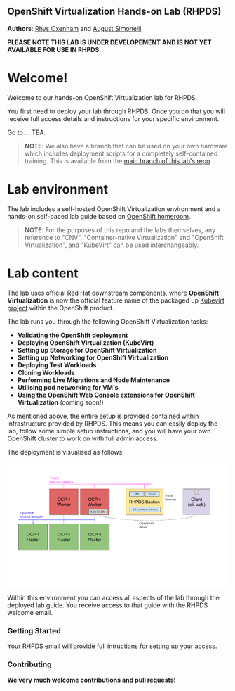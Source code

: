 ## OpenShift Virtualization Hands-on Lab (RHPDS)

**Authors**: [Rhys Oxenham](mailto:roxenham@redhat.com) and [August Simonelli](mailto:asimonel@redhat.com)

**PLEASE NOTE THIS LAB IS UNDER DEVELOPEMENT AND IS NOT YET AVAILABLE FOR USE IN RHPDS.**

# Welcome!

Welcome to our hands-on OpenShift Virtualization lab for RHPDS. 

You first need to deploy your lab through RHPDS. Once you do that you will receive full access details and instructions for your specific environment.

Go to ... TBA.

> **NOTE**: We also have a branch that can be used on your own hardware which includes deployment scripts for a completely self-contained training. This is available from the [main branch of this lab's repo](https://github.com/RHFieldProductManagement/openshift-virt-labs/tree/master).

# Lab environment

The lab includes a self-hosted OpenShift Virtualization environment and a hands-on self-paced lab guide based on [OpenShift homeroom](https://github.com/openshift-homeroom).

> **NOTE**: For the purposes of this repo and the labs themselves, any reference to "CNV", "Container-native Virtualization" and "OpenShift Virtualization", and "KubeVirt" can be used interchangeably.

# Lab content

The lab uses official Red Hat downstream components, where **OpenShift Virtualization** is now the official feature name of the packaged up [Kubevirt project](https://kubevirt.io/) within the OpenShift product. 

The lab runs you through the following OpenShift Virtualization tasks:

* **Validating the OpenShift deployment**
* **Deploying OpenShift Virtualization (KubeVirt)**
* **Setting up Storage for OpenShift Virtualization**
* **Setting up Networking for OpenShift Virtualization**
* **Deploying Test Workloads**
* **Cloning Workloads**
* **Performing Live Migrations and Node Maintenance**
* **Utilising pod networking for VM's**
* **Using the OpenShift Web Console extensions for OpenShift Virtualization** (coming soon!)

As mentioned above, the entire setup is provided contained within infrastructure provided by RHPDS. This means you can easily deploy the lab, follow some simple setuo instructions, and you will have your own OpenShift cluster to work on with full admin access. 

The deployment is visualised as follows:

<center>
    <img src="docs/workshop/content/img/labarch.png"/>
</center>

Within this environment you can access all aspects of the lab through the deployed lab guide. You receive access to that guide with the RHPDS welcome email.

### Getting Started

Your RHPDS email will provide full intructions for setting up your access.

### Contributing

**We very much welcome contributions and pull requests!**
